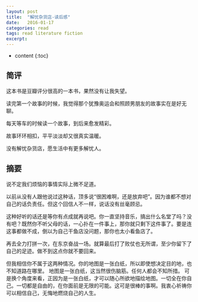 ```yaml
---
layout: post
title:  "解忧杂货店-读后感"
date:   2016-01-17
categories: read
tags: read literature fiction
excerpt: 
---
```

* content
{:toc}

## 简评
这本书是豆瓣评分很高的一本书，果然没有让我失望。

读完第一个故事的时候，我觉得那个犹豫奥运会和照顾男朋友的故事实在是好无聊。

每天等车的时候读一个故事，到后来愈发精彩。

故事环环相扣，平平淡淡却又很真实温暖。

没有解忧杂货店，愿生活中有更多解忧人。

## 摘要

说不定我们烦恼的事情实际上微不足道。


以前从没有人跟他说过这种话，顶多说“很困难啊，还是放弃吧”。因为谁都不想对自己的话负责任。但这个回信人不一样，说话没有丝毫顾忌。


这种好听的话还是等你有点成就再说吧。你一直坚持音乐，搞出什么名堂了吗？没有吧？既然你不听父母的话，一心扑在一件事上，那你就只剩下这件事了。要是连这事都做不成，倒以为自己干鱼店没问题，那你也太小看鱼店了。


再去全力打拼一次，在东京奋战一场。就算最后打了败仗也无所谓，至少你留下了自己的足迹。做不到这点你就不要回来。


但我相信你不属于这两种情况。你的地图是一张白纸，所以即使想决定目的地，也不知道路在哪里。 地图是一张白纸，这当然很伤脑筋。任何人都会不知所措。 可是换个角度来看，正因为是一张白纸，才可以随心所欲地描绘地图。一切全在你自己。一切都是自由的，在你面前是无限的可能。这可是很棒的事啊。我衷心祈祷你可以相信自己，无悔地燃烧自己的人生。
